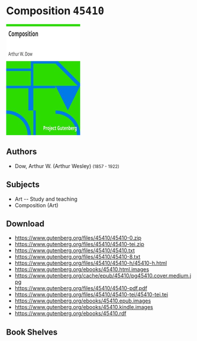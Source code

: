 # Composition <kbd>45410</kbd>

![](./cover.medium.jpg "")

## Authors


 - Dow, Arthur W. (Arthur Wesley) <small>(1857 - 1922)</small>

## Subjects


 - Art -- Study and teaching
 - Composition (Art)

## Download


 - https://www.gutenberg.org/files/45410/45410-0.zip
 - https://www.gutenberg.org/files/45410/45410-tei.zip
 - https://www.gutenberg.org/files/45410/45410.txt
 - https://www.gutenberg.org/files/45410/45410-8.txt
 - https://www.gutenberg.org/files/45410/45410-h/45410-h.html
 - https://www.gutenberg.org/ebooks/45410.html.images
 - https://www.gutenberg.org/cache/epub/45410/pg45410.cover.medium.jpg
 - https://www.gutenberg.org/files/45410/45410-pdf.pdf
 - https://www.gutenberg.org/files/45410/45410-tei/45410-tei.tei
 - https://www.gutenberg.org/ebooks/45410.epub.images
 - https://www.gutenberg.org/ebooks/45410.kindle.images
 - https://www.gutenberg.org/ebooks/45410.rdf

## Book Shelves


